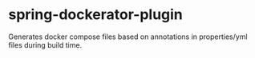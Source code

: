# spring-dockerator-plugin
Generates docker compose files based on annotations in properties/yml files during build time.
